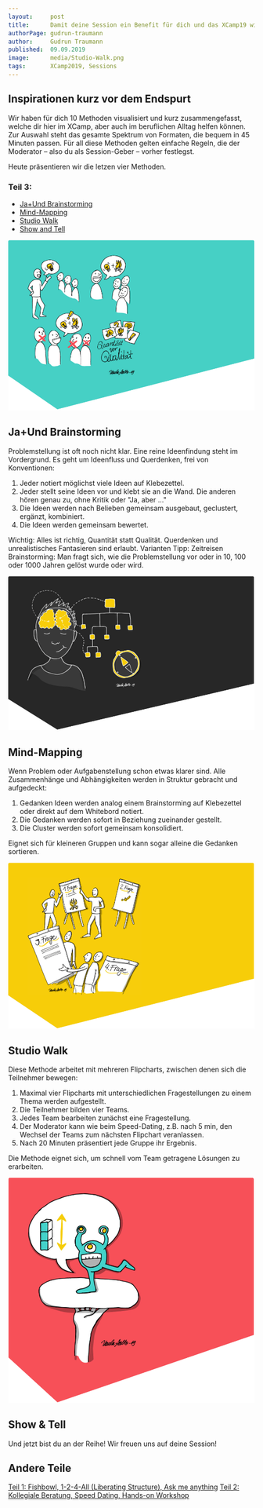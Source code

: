 ```yaml
---
layout:     post
title:      Damit deine Session ein Benefit für dich und das XCamp19 wird (Teil 3)
authorPage: gudrun-traumann
author:     Gudrun Traumann
published:  09.09.2019
image:      media/Studio-Walk.png
tags:       XCamp2019, Sessions
---
```


## Inspirationen kurz vor dem Endspurt
Wir haben für dich 10 Methoden visualisiert und kurz zusammengefasst, welche dir hier im XCamp, aber auch im beruflichen Alltag helfen können. Zur Auswahl steht das gesamte Spektrum von Formaten, die bequem in 45 Minuten passen. Für all diese Methoden gelten einfache Regeln, die der Moderator – also du als Session-Geber – vorher festlegst.

Heute präsentieren wir die letzen vier Methoden.

<!--more-->

### Teil 3:

- [Ja+Und Brainstorming](#ja-und-brainstorming)
- [Mind-Mapping](#mind-mapping)
- [Studio Walk](#studio-walk)
- [Show and Tell](#show-and-tell)


<a name="ja-und-brainstorming"></a>
![Ja+Und Brainstorming](/media/Ja-Und-Brainstorming.png)

## Ja+Und Brainstorming
Problemstellung ist oft noch nicht klar. Eine reine Ideenfindung steht im Vordergrund. Es geht um Ideenfluss und Querdenken, frei von Konventionen:

1. Jeder notiert möglichst viele Ideen auf Klebezettel.
1. Jeder stellt seine Ideen vor und klebt sie an die Wand. Die anderen hören genau zu, ohne Kritik oder "Ja, aber ..."
1. Die Ideen werden nach Belieben gemeinsam ausgebaut, geclustert, ergänzt, kombiniert.
1. Die Ideen werden gemeinsam bewertet.

Wichtig: Alles ist richtig, Quantität statt Qualität. Querdenken und unrealistisches Fantasieren sind erlaubt. Varianten Tipp: Zeitreisen Brainstorming: Man fragt sich, wie die Problemstellung vor oder in 10, 100 oder 1000 Jahren gelöst wurde oder wird.


<a name="mind-mapping"></a>
![Mind-Mapping](/media/Mind-Mapping.png)

## Mind-Mapping
Wenn Problem oder Aufgabenstellung schon etwas klarer sind. Alle Zusammenhänge und Abhängigkeiten werden in Struktur gebracht und aufgedeckt:

1. Gedanken Ideen werden analog einem Brainstorming auf Klebezettel oder direkt auf dem Whitebord notiert.
1. Die Gedanken werden sofort in Beziehung zueinander gestellt.
1. Die Cluster werden sofort gemeinsam konsolidiert.

Eignet sich für kleineren Gruppen und kann sogar alleine die Gedanken sortieren.


<a name="studio-walk"></a>
![Studio Walk](/media/Studio-Walk.png)

## Studio Walk
Diese Methode arbeitet mit mehreren Flipcharts, zwischen denen sich die Teilnehmer bewegen:

1. Maximal vier Flipcharts mit unterschiedlichen Fragestellungen zu einem Thema werden aufgestellt.
1. Die Teilnehmer bilden vier Teams. 
1. Jedes Team bearbeiten zunächst eine Fragestellung.
1. Der Moderator kann wie beim Speed-Dating, z.B. nach 5 min, den Wechsel der Teams zum nächsten Flipchart veranlassen. 
1. Nach 20 Minuten präsentiert jede Gruppe ihr Ergebnis.

Die Methode eignet sich, um schnell vom Team getragene Lösungen zu erarbeiten.


<a name="show-and-tell"></a>
![Show & Tell](/media/Show-and-Tell.png)

## Show & Tell

Und jetzt bist du an der Reihe! Wir freuen uns auf deine Session!

## Andere Teile

[Teil 1: Fishbowl, 1-2-4-All (Liberating Structure), Ask me anything](blog/2019-09-09-damit-deine-session-ein-benefit-fuer-dich-und-das-xcamp19-wird-2)
[Teil 2: Kollegiale Beratung, Speed Dating, Hands-on Workshop](blog/2019-09-09-damit-deine-session-ein-benefit-fuer-dich-und-das-xcamp19-wird-2-2)
